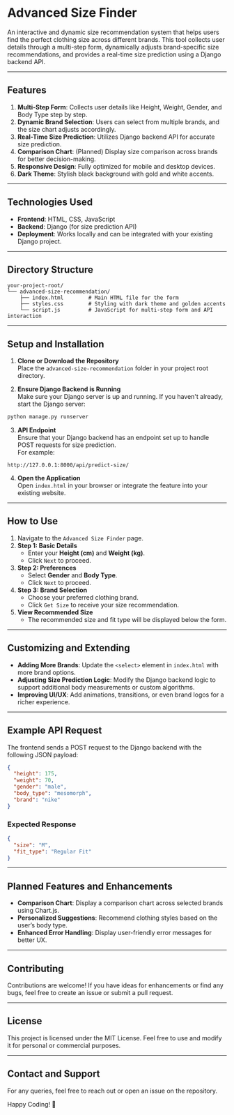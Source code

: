 # **Advanced Size Finder**  
An interactive and dynamic size recommendation system that helps users find the perfect clothing size across different brands. This tool collects user details through a multi-step form, dynamically adjusts brand-specific size recommendations, and provides a real-time size prediction using a Django backend API.

---

## **Features**  
1. **Multi-Step Form**: Collects user details like Height, Weight, Gender, and Body Type step by step.  
2. **Dynamic Brand Selection**: Users can select from multiple brands, and the size chart adjusts accordingly.  
3. **Real-Time Size Prediction**: Utilizes Django backend API for accurate size prediction.  
4. **Comparison Chart**: (Planned) Display size comparison across brands for better decision-making.  
5. **Responsive Design**: Fully optimized for mobile and desktop devices.  
6. **Dark Theme**: Stylish black background with gold and white accents.  

---

## **Technologies Used**  
- **Frontend**: HTML, CSS, JavaScript  
- **Backend**: Django (for size prediction API)  
- **Deployment**: Works locally and can be integrated with your existing Django project.  

---

## **Directory Structure**  
```
your-project-root/
└── advanced-size-recommendation/
    ├── index.html        # Main HTML file for the form
    ├── styles.css        # Styling with dark theme and golden accents
    └── script.js         # JavaScript for multi-step form and API interaction
```

---

## **Setup and Installation**  

1. **Clone or Download the Repository**  
Place the `advanced-size-recommendation` folder in your project root directory.  

2. **Ensure Django Backend is Running**  
Make sure your Django server is up and running. If you haven't already, start the Django server:  
```bash
python manage.py runserver
```

3. **API Endpoint**  
Ensure that your Django backend has an endpoint set up to handle POST requests for size prediction.  
For example:
```
http://127.0.0.1:8000/api/predict-size/
```

4. **Open the Application**  
Open `index.html` in your browser or integrate the feature into your existing website.

---

## **How to Use**  
1. Navigate to the `Advanced Size Finder` page.  
2. **Step 1: Basic Details**  
   - Enter your **Height (cm)** and **Weight (kg)**.  
   - Click `Next` to proceed.  
3. **Step 2: Preferences**  
   - Select **Gender** and **Body Type**.  
   - Click `Next` to proceed.  
4. **Step 3: Brand Selection**  
   - Choose your preferred clothing brand.  
   - Click `Get Size` to receive your size recommendation.  
5. **View Recommended Size**  
   - The recommended size and fit type will be displayed below the form.  

---

## **Customizing and Extending**  
- **Adding More Brands**: Update the `<select>` element in `index.html` with more brand options.  
- **Adjusting Size Prediction Logic**: Modify the Django backend logic to support additional body measurements or custom algorithms.  
- **Improving UI/UX**: Add animations, transitions, or even brand logos for a richer experience.  

---

## **Example API Request**  
The frontend sends a POST request to the Django backend with the following JSON payload:  
```json
{
  "height": 175,
  "weight": 70,
  "gender": "male",
  "body_type": "mesomorph",
  "brand": "nike"
}
```

### **Expected Response**  
```json
{
  "size": "M",
  "fit_type": "Regular Fit"
}
```

---

## **Planned Features and Enhancements**  
- **Comparison Chart**: Display a comparison chart across selected brands using Chart.js.  
- **Personalized Suggestions**: Recommend clothing styles based on the user’s body type.  
- **Enhanced Error Handling**: Display user-friendly error messages for better UX.  

---

## **Contributing**  
Contributions are welcome! If you have ideas for enhancements or find any bugs, feel free to create an issue or submit a pull request.  

---

## **License**  
This project is licensed under the MIT License. Feel free to use and modify it for personal or commercial purposes.  

---

## **Contact and Support**  
For any queries, feel free to reach out or open an issue on the repository.  

Happy Coding! 🎉

